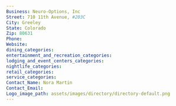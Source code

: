 ```yaml
---
Business: Neuro-Options, Inc
Street: 710 11th Avenue, #203C
City: Greeley
State: Colorado
Zip: 80631
Phone: 
Website: 
dining_categories: 
entertainment_and_recreation_categories: 
lodging_and_event_centers_categories: 
nightlife_categories: 
retail_categories: 
service_categories: 
Contact_Name: Nora Martin
Contact_Email: 
Logo_image_path: assets/images/directory/directory-default.png
---
```

